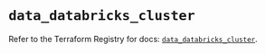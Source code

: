 # `data_databricks_cluster`

Refer to the Terraform Registry for docs: [`data_databricks_cluster`](https://registry.terraform.io/providers/databricks/databricks/1.48.1/docs/data-sources/cluster).
